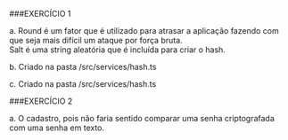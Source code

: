 ###EXERCÍCIO 1

a.  Round é um fator que é utilizado para atrasar a aplicação fazendo com que seja mais difícil um ataque por força bruta. <br>
    Salt é uma string aleatória que é incluída para criar o hash.

b.  Criado na pasta /src/services/hash.ts

c.  Criado na pasta /src/services/hash.ts

###EXERCÍCIO 2

a.  O cadastro, pois não faria sentido comparar uma senha criptografada com uma senha em texto.
